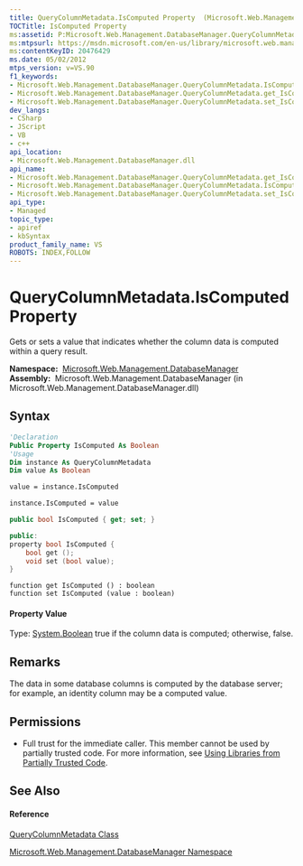 ```yaml
---
title: QueryColumnMetadata.IsComputed Property  (Microsoft.Web.Management.DatabaseManager)
TOCTitle: IsComputed Property
ms:assetid: P:Microsoft.Web.Management.DatabaseManager.QueryColumnMetadata.IsComputed
ms:mtpsurl: https://msdn.microsoft.com/en-us/library/microsoft.web.management.databasemanager.querycolumnmetadata.iscomputed(v=VS.90)
ms:contentKeyID: 20476429
ms.date: 05/02/2012
mtps_version: v=VS.90
f1_keywords:
- Microsoft.Web.Management.DatabaseManager.QueryColumnMetadata.IsComputed
- Microsoft.Web.Management.DatabaseManager.QueryColumnMetadata.get_IsComputed
- Microsoft.Web.Management.DatabaseManager.QueryColumnMetadata.set_IsComputed
dev_langs:
- CSharp
- JScript
- VB
- c++
api_location:
- Microsoft.Web.Management.DatabaseManager.dll
api_name:
- Microsoft.Web.Management.DatabaseManager.QueryColumnMetadata.get_IsComputed
- Microsoft.Web.Management.DatabaseManager.QueryColumnMetadata.IsComputed
- Microsoft.Web.Management.DatabaseManager.QueryColumnMetadata.set_IsComputed
api_type:
- Managed
topic_type:
- apiref
- kbSyntax
product_family_name: VS
ROBOTS: INDEX,FOLLOW
---
```


# QueryColumnMetadata.IsComputed Property

Gets or sets a value that indicates whether the column data is computed within a query result.

**Namespace:**  [Microsoft.Web.Management.DatabaseManager](microsoft-web-management-databasemanager-namespace.md)  
**Assembly:**  Microsoft.Web.Management.DatabaseManager (in Microsoft.Web.Management.DatabaseManager.dll)

## Syntax

``` vb
'Declaration
Public Property IsComputed As Boolean
'Usage
Dim instance As QueryColumnMetadata
Dim value As Boolean

value = instance.IsComputed

instance.IsComputed = value
```

``` csharp
public bool IsComputed { get; set; }
```

``` c++
public:
property bool IsComputed {
    bool get ();
    void set (bool value);
}
```

``` jscript
function get IsComputed () : boolean
function set IsComputed (value : boolean)
```

#### Property Value

Type: [System.Boolean](https://msdn.microsoft.com/en-us/library/a28wyd50\(v=vs.90\))  
true if the column data is computed; otherwise, false.  

## Remarks

The data in some database columns is computed by the database server; for example, an identity column may be a computed value.

## Permissions

  - Full trust for the immediate caller. This member cannot be used by partially trusted code. For more information, see [Using Libraries from Partially Trusted Code](https://msdn.microsoft.com/en-us/library/8skskf63\(v=vs.90\)).

## See Also

#### Reference

[QueryColumnMetadata Class](querycolumnmetadata-class-microsoft-web-management-databasemanager.md)

[Microsoft.Web.Management.DatabaseManager Namespace](microsoft-web-management-databasemanager-namespace.md)

